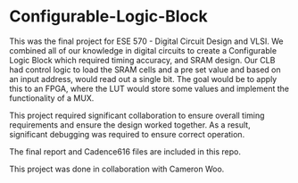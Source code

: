 # Configurable-Logic-Block


This was the final project for ESE 570 - Digital Circuit Design and VLSI. We combined all of our knowledge in digital circuits to create a Configurable Logic Block which required timing accuracy, and SRAM design. Our CLB had control logic to load the SRAM cells and a pre set value and based on an input address, would read out a single bit. The goal would be to apply this to an FPGA, where the LUT would store some values and implement the functionality of a MUX.  

This project required significant collaboration to ensure overall timing requirements and ensure the design worked together. As a result, significant debugging was required to ensure correct operation. 

The final report and Cadence616 files are included in this repo. 

This project was done in collaboration with Cameron Woo. 

